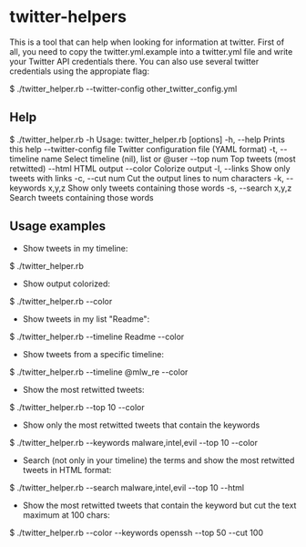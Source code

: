 # twitter-helpers

This is a tool that can help when looking for information at twitter.
First of all, you need to copy the twitter.yml.example into a twitter.yml file and write your Twitter API credentials there.
You can also use several twitter credentials using the appropiate flag:

$ ./twitter_helper.rb --twitter-config other_twitter_config.yml

## Help

$ ./twitter_helper.rb -h
Usage: twitter_helper.rb [options]
    -h, --help                       Prints this help
        --twitter-config file        Twitter configuration file (YAML format)
    -t, --timeline name              Select timeline (nil), list or @user
        --top num                    Top tweets (most retwitted)
        --html                       HTML output
        --color                      Colorize output
    -l, --links                      Show only tweets with links
    -c, --cut num                    Cut the output lines to num characters
    -k, --keywords x,y,z             Show only tweets containing those words
    -s, --search x,y,z               Search tweets containing those words

## Usage examples

* Show tweets in my timeline:

$ ./twitter_helper.rb

* Show output colorized:

$ ./twitter_helper.rb --color

* Show tweets in my list "Readme":

$ ./twitter_helper.rb --timeline Readme --color

* Show tweets from a specific timeline:

$ ./twitter_helper.rb --timeline @mlw_re --color

* Show the most retwitted tweets:

$ ./twitter_helper.rb --top 10 --color

* Show only the most retwitted tweets that contain the keywords

$ ./twitter_helper.rb --keywords malware,intel,evil --top 10 --color

* Search (not only in your timeline) the terms and show the most retwitted tweets in HTML format:

$ ./twitter_helper.rb --search malware,intel,evil --top 10 --html

* Show the most retwitted tweets that contain the keyword but cut the text maximum at 100 chars:

$ ./twitter_helper.rb --color --keywords openssh --top 50 --cut 100


